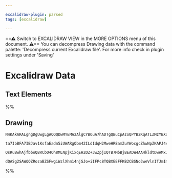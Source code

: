 ```yaml
---

excalidraw-plugin: parsed
tags: [excalidraw]

---
```

==⚠  Switch to EXCALIDRAW VIEW in the MORE OPTIONS menu of this document. ⚠== You can decompress Drawing data with the command palette: 'Decompress current Excalidraw file'. For more info check in plugin settings under 'Saving'


# Excalidraw Data

## Text Elements
%%
## Drawing
```compressed-json
N4KAkARALgngDgUwgLgAQQQDwMYEMA2AlgCYBOuA7hADTgQBuCpAzoQPYB2KqATLZMzYBXUtiRoIACyhQ4zZAHoFAc0JRJQgEYA6bGwC2CgF7N6hbEcK4OCtptbErHALRY8RMpWdx8Q1TdIEfARcZgRmBShcZQUebQB2bQAWGjoghH0EDihmbgBtAF1+CFw4OABlKKhxVFAwSHUMmohiXFIAa1T6hkIECgAhXGx25VJhDmIAYTZ8NlJuCABiADNV

ta7IbBFA7IBJav1KsfaEadn5iUWARgQbm42ILdIdqH2MweHR8amZuYWocgcZhwNpZKAPJ4vN76ABihHw+EqMGCC0EHgh2zB0KObBOAHUSOpuHxwJtMXsDjiTkiURI0SQMc8sQcAErCZSSDjhXJoK78MlMikZADyIOwahg3CuAAZpfzHuTXgcYZwoDDcPp4ZK0ABWeWQ5kZFXZcqEIw1Hhy0kKwVKjIAFSwUAAgkRlFwJMFluD9YrsVFSC7nmwKJI

QsRuBwhAjfbboQBRCbO4Oh8MLNpjKixqEHZOZ+3wZpjIQTB7MbBjBEADW4AA4kldtDwAMxJZtXZsATgAbEl683a/Ly5X8ABNbg6+KdpvxZvdy3d6U6pLd2uD61GNgGbh1br0AhCGpXUkAX2zhv0bJLxC5zB56GLpfloxIpvNxKt3RfxEqCDgE+fUgSAAWTYYgEETXBNGCCM0GWAgwkAkgzj+NBd0gfoZlgh9lE0XAAAoeCueJqF4YjSKIkjUGlbQ

dQASg2SAWQQZRozaBZSFwgiWzlXhm14njSJo+iIFPc8TQBXEEFFKB2CBSNo3weVlnITJmImJhCA4ZQd1JSAsigmDuABQ9+U2Ih/zQEyEDMiAOA1GprNs4QoCILljNIQ8xOtOwACsEGwHJynsuBQPAyDoIQbD4PwRDrSGWTGHtLd8F0+oGkLVF0kCuTGIVZgoAMAtEAUmM9IgWZhii7gYri9KKtCF0cqSlLSvwU9wDPOhlnhcIdxPEATyAA==
```
%%